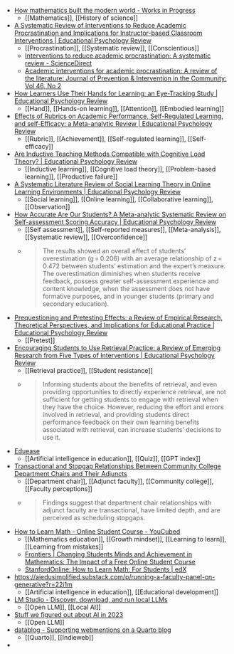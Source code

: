 - [How mathematics built the modern world - Works in Progress](https://worksinprogress.co/issue/how-mathematics-built-the-modern-world/)
	- [[Mathematics]], [[History of science]]
- [A Systematic Review of Interventions to Reduce Academic Procrastination and Implications for Instructor-based Classroom Interventions | Educational Psychology Review](https://link.springer.com/article/10.1007/s10648-023-09838-x)
	- [[Procrastination]], [[Systematic review]], [[Conscientious]]
	- [Interventions to reduce academic procrastination: A systematic review - ScienceDirect](https://www.sciencedirect.com/science/article/pii/S0883035523000927)
	- [Academic interventions for academic procrastination: A review of the literature: Journal of Prevention & Intervention in the Community: Vol 46, No 2](https://www.tandfonline.com/doi/full/10.1080/10852352.2016.1198154)
- [How Learners Use Their Hands for Learning: an Eye-Tracking Study | Educational Psychology Review](https://link.springer.com/article/10.1007/s10648-023-09833-2)
	- [[Hand]], [[Hands-on learning]], [[Attention]], [[Embodied learning]]
- [Effects of Rubrics on Academic Performance, Self-Regulated Learning, and self-Efficacy: a Meta-analytic Review | Educational Psychology Review](https://link.springer.com/article/10.1007/s10648-023-09823-4)
	- [[Rubric]], [[Achievement]], [[Self-regulated learning]], [[Self-efficacy]]
- [Are Inductive Teaching Methods Compatible with Cognitive Load Theory? | Educational Psychology Review](https://link.springer.com/article/10.1007/s10648-023-09828-z)
	- [[Inductive learning]], [[Cognitive load theory]], [[Problem-based learning]], [[Productive failure]]
- [A Systematic Literature Review of Social Learning Theory in Online Learning Environments | Educational Psychology Review](https://link.springer.com/article/10.1007/s10648-023-09827-0)
	- [[Social learning]], [[Online learning]], [[Collaborative learning]], [[Observation]]
- [How Accurate Are Our Students? A Meta-analytic Systematic Review on Self-assessment Scoring Accuracy | Educational Psychology Review](https://link.springer.com/article/10.1007/s10648-023-09819-0)
	- [[Self assessment]], [[Self-reported measures]], [[Meta-analysis]], [[Systematic review]], [[Overconfidence]]
	- >The results showed an overall effect of students’ overestimation (g = 0.206) with an average relationship of z = 0.472 between students’ estimation and the expert’s measure. The overestimation diminishes when students receive feedback, possess greater self-assessment experience and content knowledge, when the assessment does not have formative purposes, and in younger students (primary and secondary education).
- [Prequestioning and Pretesting Effects: a Review of Empirical Research, Theoretical Perspectives, and Implications for Educational Practice | Educational Psychology Review](https://link.springer.com/article/10.1007/s10648-023-09814-5)
	- [[Pretest]]
- [Encouraging Students to Use Retrieval Practice: a Review of Emerging Research from Five Types of Interventions | Educational Psychology Review](https://link.springer.com/article/10.1007/s10648-023-09811-8)
	- [[Retrieval practice]], [[Student resistance]]
	- >Informing students about the benefits of retrieval, and even providing opportunities to directly experience retrieval, are not sufficient for getting students to engage with retrieval when they have the choice. However, reducing the effort and errors involved in retrieval, and providing students direct performance feedback on their own learning benefits associated with retrieval, can increase students’ decisions to use it.
- [Eduease](https://learn.eduease.ai/)
	- [[Artificial intelligence in education]], [[Quiz]], [[GPT index]]
- [Transactional and Stopgap Relationships Between Community College Department Chairs and Their Adjuncts](https://journals.sagepub.com/doi/abs/10.1177/00915521231218239)
	- [[Department chair]], [[Adjunct faculty]], [[Community college]], [[Faculty perceptions]]
	- >Findings suggest that department chair relationships with adjunct faculty are transactional, have limited depth, and are perceived as scheduling stopgaps.
- [How to Learn Math - Online Student Course - YouCubed](https://www.youcubed.org/online-student-course/)
	- [[Mathematics education]], [[Growth mindset]], [[Learning to learn]], [[Learning from mistakes]]
	- [Frontiers | Changing Students Minds and Achievement in Mathematics: The Impact of a Free Online Student Course](https://www.frontiersin.org/articles/10.3389/feduc.2018.00026/full)
	- [StanfordOnline: How to Learn Math: For Students | edX](https://www.edx.org/learn/math/stanford-university-how-to-learn-math-for-students)
- https://aiedusimplified.substack.com/p/running-a-faculty-panel-on-generative?r=22i1m
	- [[Artificial intelligence in education]], [[Educational development]]
- [LM Studio - Discover, download, and run local LLMs](https://lmstudio.ai/)
	- [[Open LLM]], [[Local AI]]
- [Stuff we figured out about AI in 2023](https://simonwillison.net/2023/Dec/31/ai-in-2023/)
	- [[Open LLM]]
- [datablog - Supporting webmentions on a Quarto blog](https://alanschussman.com/datablog/posts/datablog_update_quarto_support_for_webmentions/)
	- [[Quarto]], [[Indieweb]]
-